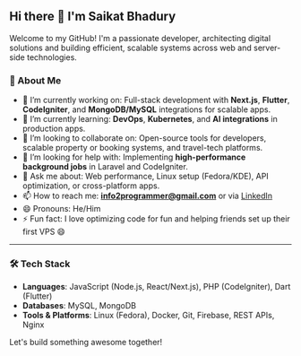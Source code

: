 ## Hi there 👋 I'm Saikat Bhadury

Welcome to my GitHub! I'm a passionate developer, architecting digital solutions and building efficient, scalable systems across web and server-side technologies.

### 🚀 About Me
- 🔭 I’m currently working on: Full-stack development with **Next.js**, **Flutter**, **CodeIgniter**, and **MongoDB/MySQL** integrations for scalable apps.
- 🌱 I’m currently learning: **DevOps**, **Kubernetes**, and **AI integrations** in production apps.
- 👯 I’m looking to collaborate on: Open-source tools for developers, scalable property or booking systems, and travel-tech platforms.
- 🤔 I’m looking for help with: Implementing **high-performance background jobs** in Laravel and CodeIgniter.
- 💬 Ask me about: Web performance, Linux setup (Fedora/KDE), API optimization, or cross-platform apps.
- 📫 How to reach me: **info2programmer@gmail.com** or via [LinkedIn](https://www.linkedin.com/in/saikatbhadury/)
- 😄 Pronouns: He/Him
- ⚡ Fun fact: I love optimizing code for fun and helping friends set up their first VPS 😄

---

### 🛠 Tech Stack
- **Languages**: JavaScript (Node.js, React/Next.js), PHP (CodeIgniter), Dart (Flutter)
- **Databases**: MySQL, MongoDB
- **Tools & Platforms**: Linux (Fedora), Docker, Git, Firebase, REST APIs, Nginx

Let's build something awesome together!
